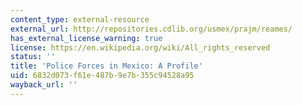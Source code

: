```yaml
---
content_type: external-resource
external_url: http://repositories.cdlib.org/usmex/prajm/reames/
has_external_license_warning: true
license: https://en.wikipedia.org/wiki/All_rights_reserved
status: ''
title: 'Police Forces in Mexico: A Profile'
uid: 6832d073-f61e-487b-9e7b-355c94528a95
wayback_url: ''
---
```

